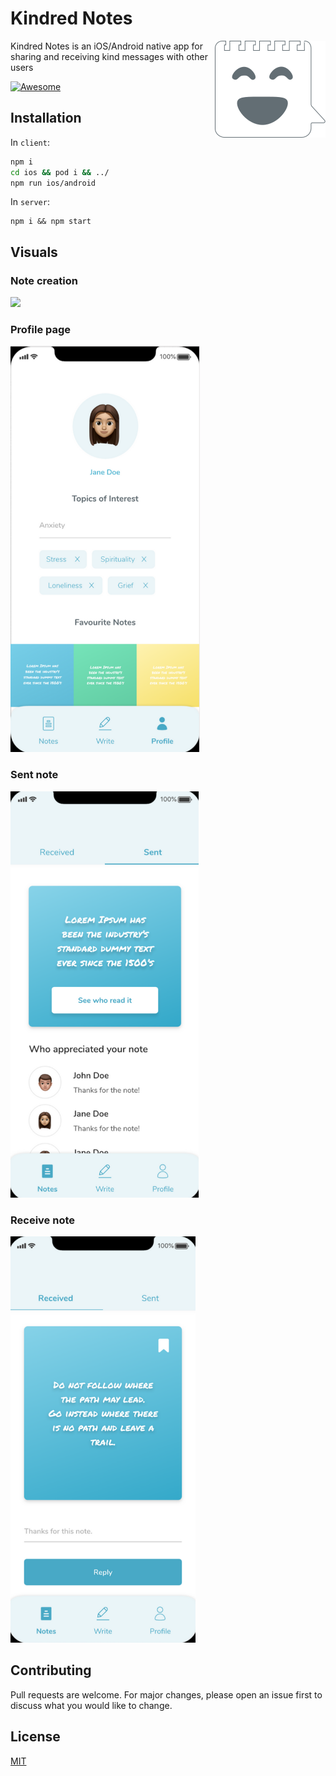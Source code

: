# Kindred Notes

<img src='./client/assets/icons/Logo_Border.svg' align='right' />

Kindred Notes is an iOS/Android native app for sharing and receiving kind messages with other users

[![Awesome](https://cdn.rawgit.com/sindresorhus/awesome/d7305f38d29fed78fa85652e3a63e154dd8e8829/media/badge.svg)](https://github.com/sindresorhus/awesome#readme)

## Installation

In `client`:

```bash
npm i
cd ios && pod i && ../
npm run ios/android
```

In `server`:

```
npm i && npm start
```

## Visuals

### Note creation

<img src='./client/assets/comps/write-note.gif' height='650' /><br />

### Profile page

<img src='./client/assets/comps/profile.png' height='650' /><br />

### Sent note

<img src='./client/assets/comps/sent.png' height='650' /><br />

### Receive note

<img src='./client/assets/comps/receive.png' height='650' /><br />

## Contributing

Pull requests are welcome. For major changes, please open an issue first to discuss what you would like to change.

## License

[MIT](https://choosealicense.com/licenses/mit/)
